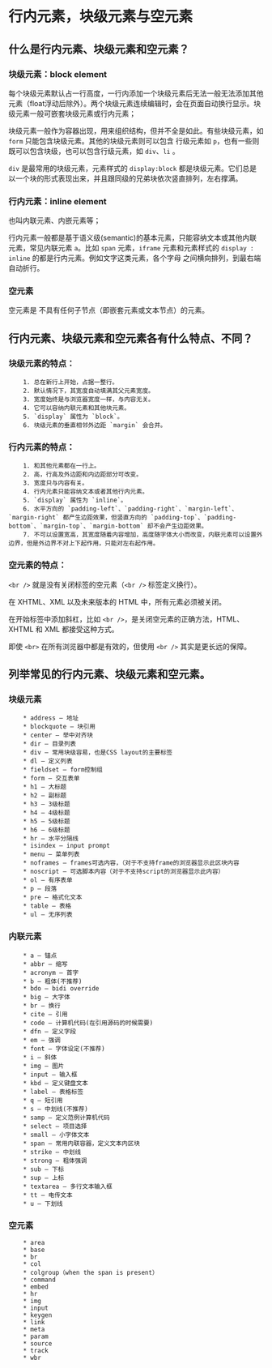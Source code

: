 # 行内元素，块级元素与空元素

## 什么是行内元素、块级元素和空元素？

### 块级元素：block element

每个块级元素默认占一行高度，一行内添加一个块级元素后无法一般无法添加其他元素（float浮动后除外）。两个块级元素连续编辑时，会在页面自动换行显示。块级元素一般可嵌套块级元素或行内元素；

块级元素一般作为容器出现，用来组织结构，但并不全是如此。有些块级元素，如 `form` 只能包含块级元素。其他的块级元素则可以包含 行级元素如 `p`，也有一些则既可以包含块级，也可以包含行级元素，如 `div`、`li`	。

`div` 是最常用的块级元素，元素样式的 `display:block` 都是块级元素。它们总是以一个块的形式表现出来，并且跟同级的兄弟块依次竖直排列，左右撑满。

### 行内元素：inline element

也叫内联元素、内嵌元素等；

行内元素一般都是基于语义级(semantic)的基本元素，只能容纳文本或其他内联元素，常见内联元素 `a`。比如 `span` 元素，`iframe` 元素和元素样式的 `display : inline` 的都是行内元素。例如文字这类元素，各个字母 之间横向排列，到最右端自动折行。

### 空元素

空元素是 不具有任何子节点（即嵌套元素或文本节点）的元素。

## 行内元素、块级元素和空元素各有什么特点、不同？

### 块级元素的特点：

        1. 总在新行上开始，占据一整行。
        2. 默认情况下，其宽度自动填满其父元素宽度。
        3. 宽度始终是与浏览器宽度一样，与内容无关。
        4. 它可以容纳内联元素和其他块元素。
        5. `display` 属性为 `block`。
        6. 块级元素的垂直相邻外边距 `margin` 会合并。
        
 ### 行内元素的特点：

        1. 和其他元素都在一行上。
        2. 高，行高及外边距和内边距部分可改变。
        3. 宽度只与内容有关。
        4. 行内元素只能容纳文本或者其他行内元素。
        5. `display` 属性为 `inline`。
		6. 水平方向的 `padding-left`、`padding-right`、`margin-left`、`margin-right` 都产生边距效果，但竖直方向的 `padding-top`、`padding-bottom`、`margin-top`、`margin-bottom` 却不会产生边距效果。
		7. 不可以设置宽高，其宽度随着内容增加，高度随字体大小而改变，内联元素可以设置外边界，但是外边界不对上下起作用，只能对左右起作用。

### 空元素的特点：

`<br />` 就是没有关闭标签的空元素（`<br />` 标签定义换行）。

在 XHTML、XML 以及未来版本的 HTML 中，所有元素必须被关闭。

在开始标签中添加斜杠，比如 `<br />`，是关闭空元素的正确方法，HTML、XHTML 和 XML 都接受这种方式。

即使 `<br>` 在所有浏览器中都是有效的，但使用 `<br />` 其实是更长远的保障。

## 列举常见的行内元素、块级元素和空元素。

### 块级元素

        * address – 地址
        * blockquote – 块引用
        * center – 举中对齐块
        * dir – 目录列表
        * div – 常用块级容易，也是CSS layout的主要标签
        * dl – 定义列表
        * fieldset – form控制组
        * form – 交互表单
        * h1 – 大标题
        * h2 – 副标题
        * h3 – 3级标题
        * h4 – 4级标题
        * h5 – 5级标题
        * h6 – 6级标题
        * hr – 水平分隔线
        * isindex – input prompt
        * menu – 菜单列表
        * noframes – frames可选内容，（对于不支持frame的浏览器显示此区块内容
        * noscript – 可选脚本内容（对于不支持script的浏览器显示此内容）
        * ol – 有序表单
        * p – 段落
        * pre – 格式化文本
        * table – 表格
        * ul – 无序列表
   
 ### 内联元素
        * a – 锚点
        * abbr – 缩写
        * acronym – 首字
        * b – 粗体(不推荐)
        * bdo – bidi override
        * big – 大字体
        * br – 换行
        * cite – 引用
        * code – 计算机代码(在引用源码的时候需要)
        * dfn – 定义字段
        * em – 强调
        * font – 字体设定(不推荐)
        * i – 斜体
        * img – 图片
        * input – 输入框
        * kbd – 定义键盘文本
        * label – 表格标签
        * q – 短引用
        * s – 中划线(不推荐)
        * samp – 定义范例计算机代码
        * select – 项目选择
        * small – 小字体文本
        * span – 常用内联容器，定义文本内区块
        * strike – 中划线
        * strong – 粗体强调
        * sub – 下标
        * sup – 上标
        * textarea – 多行文本输入框
        * tt – 电传文本
        * u – 下划线
        
   ### 空元素
   
        * area
        * base
        * br
        * col
        * colgroup（when the span is present）
        * command
        * embed
        * hr
        * img
        * input
        * keygen
        * link
        * meta
        * param
        * source
        * track
        * wbr